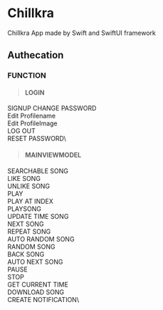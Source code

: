 # Chillkra
Chillkra App made by Swift and SwiftUI framework

## Authecation
### FUNCTION
>#### LOGIN
SIGNUP
CHANGE PASSWORD\
Edit Profilename\
Edit ProfileImage\
LOG OUT\
RESET PASSWORD\
>#### MAINVIEWMODEL
SEARCHABLE SONG\
LIKE SONG\
UNLIKE SONG\
PLAY\
PLAY AT INDEX\
PLAYSONG\
UPDATE TIME SONG\
NEXT SONG\
REPEAT SONG\
AUTO RANDOM SONG\
RANDOM SONG\
BACK SONG\
AUTO NEXT SONG\
PAUSE\
STOP\
GET CURRENT TIME\
DOWNLOAD SONG\
CREATE NOTIFICATION\